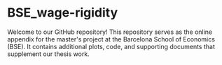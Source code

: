 # BSE_wage-rigidity
Welcome to our GitHub repository! This repository serves as the online appendix for the master's project at the Barcelona School of Economics (BSE). It contains additional plots, code, and supporting documents that supplement our thesis work.
